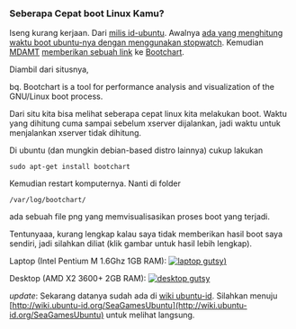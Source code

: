 ### Seberapa Cepat boot Linux Kamu?

Iseng kurang kerjaan. Dari [milis id-ubuntu](http://groups.google.com/group/id-ubuntu). Awalnya [ada yang menghitung waktu boot ubuntu-nya dengan menggunakan stopwatch](http://groups.google.com/group/id-ubuntu/msg/7c5f1cce7f1a308f). Kemudian [MDAMT](http://aksi.mdamt.net/) [memberikan sebuah link](http://groups.google.com/group/id-ubuntu/msg/1aef1beec5903fac) ke [Bootchart](http://bootchart.org/).

Diambil dari situsnya,

bq. Bootchart is a tool for performance analysis and visualization of the GNU/Linux boot process.

Dari situ kita bisa melihat seberapa cepat linux kita melakukan boot. Waktu yang dihitung cuma sampai sebelum xserver dijalankan, jadi waktu untuk menjalankan xserver tidak dihitung.

Di ubuntu (dan mungkin debian-based distro lainnya) cukup lakukan

<code>sudo apt-get install bootchart</code>

Kemudian restart komputernya. Nanti di folder 

<code>/var/log/bootchart/</code>

ada sebuah file png yang memvisualisasikan proses boot yang terjadi.

Tentunyaaa, kurang lengkap kalau saya tidak memberikan hasil boot saya sendiri, jadi silahkan diliat (klik gambar untuk hasil lebih lengkap).

Laptop (Intel Pentium M 1.6Ghz 1GB RAM):
[![laptop gutsy](http://kriwil.com/images/thumbnail-laptop-gutsy-20071216-1.png))](http://kriwil.com/images/laptop-gutsy-20071216-1.png)

Desktop (AMD X2 3600+ 2GB RAM):
[![desktop gutsy](http://kriwil.com/images/thumbnail-desktop-gutsy-20071216-1.png)](http://kriwil.com/images/desktop-gutsy-20071216-1.png)

*update*:
Sekarang datanya sudah ada di [wiki ubuntu-id](http://wiki.ubuntu-id.org). Silahkan menuju [http://wiki.ubuntu-id.org/SeaGamesUbuntu](http://wiki.ubuntu-id.org/SeaGamesUbuntu) untuk melihat langsung.

<!-- METADATA: {"time": "2007-12-16 09:30:52", "title": "Seberapa Cepat boot Linux Kamu?"} -->
